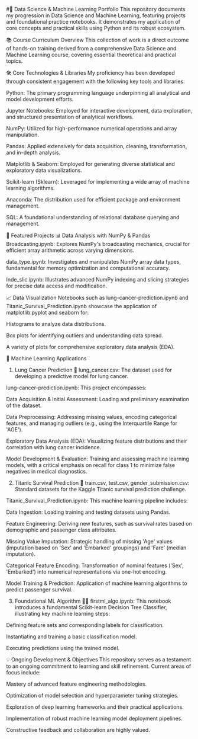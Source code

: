 #🚀 Data Science & Machine Learning Portfolio
This repository documents my progression in Data Science and Machine Learning, featuring projects and foundational practice notebooks. It demonstrates my application of core concepts and practical skills using Python and its robust ecosystem.

📚 Course Curriculum Overview
This collection of work is a direct outcome of hands-on training derived from a comprehensive Data Science and Machine Learning course, covering essential theoretical and practical topics.

🛠️ Core Technologies & Libraries
My proficiency has been developed through consistent engagement with the following key tools and libraries:

Python: The primary programming language underpinning all analytical and model development efforts.

Jupyter Notebooks: Employed for interactive development, data exploration, and structured presentation of analytical workflows.

NumPy: Utilized for high-performance numerical operations and array manipulation.

Pandas: Applied extensively for data acquisition, cleaning, transformation, and in-depth analysis.

Matplotlib & Seaborn: Employed for generating diverse statistical and exploratory data visualizations.

Scikit-learn (Sklearn): Leveraged for implementing a wide array of machine learning algorithms.

Anaconda: The distribution used for efficient package and environment management.

SQL: A foundational understanding of relational database querying and management.

📂 Featured Projects
📊 Data Analysis with NumPy & Pandas
Broadcasting.ipynb: Explores NumPy's broadcasting mechanics, crucial for efficient array arithmetic across varying dimensions.

data_type.ipynb: Investigates and manipulates NumPy array data types, fundamental for memory optimization and computational accuracy.

Inde_slic.ipynb: Illustrates advanced NumPy indexing and slicing strategies for precise data access and modification.

📈 Data Visualization
Notebooks such as lung-cancer-prediction.ipynb and Titanic_Survival_Prediction.ipynb showcase the application of matplotlib.pyplot and seaborn for:

Histograms to analyze data distributions.

Box plots for identifying outliers and understanding data spread.

A variety of plots for comprehensive exploratory data analysis (EDA).

🤖 Machine Learning Applications
1. Lung Cancer Prediction 🏥
lung_cancer.csv: The dataset used for developing a predictive model for lung cancer.

lung-cancer-prediction.ipynb: This project encompasses:

Data Acquisition & Initial Assessment: Loading and preliminary examination of the dataset.

Data Preprocessing: Addressing missing values, encoding categorical features, and managing outliers (e.g., using the Interquartile Range for 'AGE').

Exploratory Data Analysis (EDA): Visualizing feature distributions and their correlation with lung cancer incidence.

Model Development & Evaluation: Training and assessing machine learning models, with a critical emphasis on recall for class 1 to minimize false negatives in medical diagnostics.

2. Titanic Survival Prediction 🚢
train.csv, test.csv, gender_submission.csv: Standard datasets for the Kaggle Titanic survival prediction challenge.

Titanic_Survival_Prediction.ipynb: This machine learning pipeline includes:

Data Ingestion: Loading training and testing datasets using Pandas.

Feature Engineering: Deriving new features, such as survival rates based on demographic and passenger class attributes.

Missing Value Imputation: Strategic handling of missing 'Age' values (imputation based on 'Sex' and 'Embarked' groupings) and 'Fare' (median imputation).

Categorical Feature Encoding: Transformation of nominal features ('Sex', 'Embarked') into numerical representations via one-hot encoding.

Model Training & Prediction: Application of machine learning algorithms to predict passenger survival.

3. Foundational ML Algorithm 🍎🍊
firstml_algo.ipynb: This notebook introduces a fundamental Scikit-learn Decision Tree Classifier, illustrating key machine learning steps:

Defining feature sets and corresponding labels for classification.

Instantiating and training a basic classification model.

Executing predictions using the trained model.

💡 Ongoing Development & Objectives
This repository serves as a testament to an ongoing commitment to learning and skill refinement. Current areas of focus include:

Mastery of advanced feature engineering methodologies.

Optimization of model selection and hyperparameter tuning strategies.

Exploration of deep learning frameworks and their practical applications.

Implementation of robust machine learning model deployment pipelines.

Constructive feedback and collaboration are highly valued.
